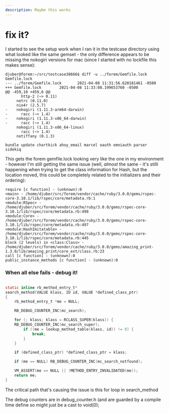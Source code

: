 ```yaml
---
description: Maybe this works
---
```


# fix it?

I started to see the setup work when I ran it in the testcase directory using what looked like the same gemset - the only difference appears to be missing the nokogiri versions for mac \(since I started with no lockfile this makes sense\):

```text
djuber@forem:~/src/testcase38666$ diff -u ../forem/Gemfile.lock Gemfile.lock
--- ../forem/Gemfile.lock       2021-04-08 11:31:56.620181461 -0500
+++ Gemfile.lock        2021-04-08 11:33:08.199653760 -0500
@@ -459,10 +459,6 @@
       http-2 (~> 0.11)
     netrc (0.11.0)
     nio4r (2.5.7)
-    nokogiri (1.11.3-arm64-darwin)
-      racc (~> 1.4)
-    nokogiri (1.11.3-x86_64-darwin)
-      racc (~> 1.4)
     nokogiri (1.11.3-x86_64-linux)
       racc (~> 1.4)
     notiffany (0.1.3)
```

```text
bundle update chartkick ahoy_email marcel oauth omniauth parser sidekiq 
```



This gets the forem gemfile.lock looking very like the one  in my environment - however I'm still getting the same issue \(well, _almost_ the same - it's stilli happening when trying to get the class information for Hash, but the location moved, this could be completely related to the initializers and their ordering\):



```text
require [c function] - (unknown):0
<main> - /home/djuber/src/forem/vendor/cache/ruby/3.0.0/gems/rspec-core-3.10.1/lib/rspec/core/metadata.rb:1
<module:RSpec> - /home/djuber/src/forem/vendor/cache/ruby/3.0.0/gems/rspec-core-3.10.1/lib/rspec/core/metadata.rb:498
<module:Core> - /home/djuber/src/forem/vendor/cache/ruby/3.0.0/gems/rspec-core-3.10.1/lib/rspec/core/metadata.rb:497
<module:HashImitatable> - /home/djuber/src/forem/vendor/cache/ruby/3.0.0/gems/rspec-core-3.10.1/lib/rspec/core/metadata.rb:445
block (2 levels) in <class:Class> - /home/djuber/src/forem/vendor/cache/ruby/3.0.0/gems/amazing_print-1.3.0/lib/amazing_print/core_ext/class.rb:23
call [c function] - (unknown):0
public_instance_methods [c function] - (unknown):0
```



### When all else fails - debug it!

```c

static inline rb_method_entry_t*
search_method(VALUE klass, ID id, VALUE *defined_class_ptr)
{
    rb_method_entry_t *me = NULL;

    RB_DEBUG_COUNTER_INC(mc_search);

    for (; klass; klass = RCLASS_SUPER(klass)) {
	RB_DEBUG_COUNTER_INC(mc_search_super);
        if ((me = lookup_method_table(klass, id)) != 0) {
            break;
        }
    }

    if (defined_class_ptr) *defined_class_ptr = klass;

    if (me == NULL) RB_DEBUG_COUNTER_INC(mc_search_notfound);

    VM_ASSERT(me == NULL || !METHOD_ENTRY_INVALIDATED(me));
    return me;
}
```

The critical path that's causing the issue is this for loop in search\_method 

The debug counters are in debug\_counter.h \(and are guarded by a compile time define so might just be a cast to void\(0\); 

